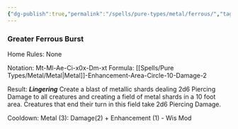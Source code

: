 ```yaml
---
{"dg-publish":true,"permalink":"/spells/pure-types/metal/ferrous/","tags":["Spell/Metal","Spell/Damage","Spell/Lingering"]}
---
```


### Greater Ferrous Burst
Home Rules: None

Notation: Mt-Ml-Ae-Ci-x0x-Dm-xt
Formula: [[Spells/Pure Types/Metal/Metal\|Metal]]-Enhancement-Area-Circle-10-Damage-2

Result: ***Lingering***
Create a blast of metallic shards dealing 2d6 Piercing Damage to all creatures and creating a field of metal shards in a 10 foot area. Creatures that end their turn in this field take 2d6 Piercing Damage.

Cooldown:
Metal (3): Damage(2) + Enhancement (1) - Wis Mod